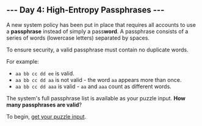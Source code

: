 ## --- Day 4: High-Entropy Passphrases ---

A new system policy has been put in place that requires all accounts to use a
**passphrase** instead of simply a pass**word**. A passphrase consists of a
series of words (lowercase letters) separated by spaces.

To ensure security, a valid passphrase must contain no duplicate words.

For example:

* `aa bb cc dd ee` is valid.
* `aa bb cc dd aa` is not valid - the word `aa` appears more than once.
* `aa bb cc dd aaa` is valid - `aa` and `aaa` count as different words.

The system's full passphrase list is available as your puzzle input.
**How many passphrases are valid**?

To begin, [get your puzzle input](input.txt).
